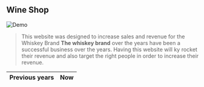 ## Wine Shop
![Demo](https://user-images.githubusercontent.com/47358094/122234253-07cdca00-cebd-11eb-8dcf-b15d34c9be1f.gif)

>This website was designed to increase sales and revenue for the Whiskey Brand
**The whiskey brand** over the years have been a successful business over the years. 
>Having this website will ky rocket their revenue and also target the right people in order to increase their revenue.

Previous years | Now 
---------------|-----------

